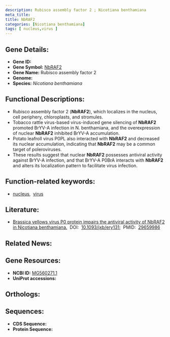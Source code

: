 ```yaml
---
description: Rubisco assembly factor 2 ; Nicotiana benthamiana
meta_title:
title: NbRAF2
categories: [Nicotiana benthamiana]
tags: [ nucleus,virus ]
---
```


## Gene Details:
- **Gene ID:** []()
- **Gene Symbol:** <u>NbRAF2</u>
- **Gene Name:** Rubisco assembly factor 2
- **Genome:** []()
- **Species:** *Nicotiana benthamiana*

## Functional Descriptions:
   - Rubisco assembly factor 2 (**NbRAF2**), which localizes in the nucleus, cell periphery, chloroplasts, and stromules.
   - Tobacco rattle virus-based virus-induced gene silencing of **NbRAF2** promoted BrYV-A infection in N. benthamiana, and the overexpression of nuclear **NbRAF2** inhibited BrYV-A accumulation.
   - Potato leafroll virus P0PL also interacted with **NbRAF2** and decreased its nuclear accumulation, indicating that **NbRAF2** may be a common target of poleroviruses.
   - These results suggest that nuclear **NbRAF2** possesses antiviral activity against BrYV-A infection, and that BrYV-A P0BrA interacts with **NbRAF2** and alters its localization pattern to facilitate virus infection.

## Function-related keywords:
   - [nucleus](/tags/nucleus/),&nbsp;&nbsp;[virus](/tags/virus/)

## Literature:
   - [Brassica yellows virus P0 protein impairs the antiviral activity of NbRAF2 in Nicotiana benthamiana.](https://doi.org/10.1093/jxb/ery131)&nbsp;&nbsp;DOI:&nbsp;&nbsp;[10.1093/jxb/ery131](https://doi.org/10.1093/jxb/ery131);&nbsp;&nbsp;PMID:&nbsp;&nbsp;[29659986](https://pubmed.ncbi.nlm.nih.gov/29659986/)

## Related News:

## Gene Resources:
- **NCBI ID:**  [MG560271.1](https://www.ncbi.nlm.nih.gov/gene/?term=MG560271.1)
- **UniProt accessions:**  [](https://www.uniprot.org/uniprotkb//entry)

## Orthologs:

## Sequences:
- **CDS Sequence:**
- **Protein Sequence:**

